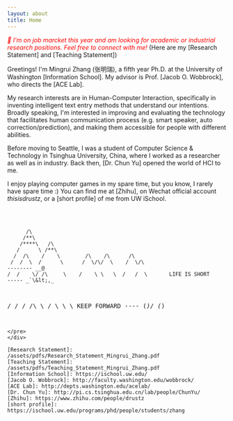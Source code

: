 ```yaml
---
layout: about
title: Home
---
```


<i style="color:red;">🎊  I'm on job marcket this year and am looking for academic or industrial research positions. Feel free to connect with me! </i> (Here are my [Research Statement] and [Teaching Statement])

Greetings! I'm Mingrui Zhang (张明瑞), a fifth year Ph.D. at the University of Washington [Information School]. My advisor is Prof. [Jacob O. Wobbrock], who directs the [ACE Lab].

My research interests are in Human-Computer Interaction, specifically in inventing intelligent text entry methods that understand our intentions. Broadly speaking, I'm interested in improving and evaluating the technology that facilitates human communication process (e.g. smart speaker, auto correction/prediction), and making them accessible for people with different abilities.

Before moving to Seattle, I was a student of Computer Science & Technology in Tsinghua University, China, where I worked as a researcher as well as in industry. Back then, [Dr. Chun Yu] opened the world of HCI to me.

I enjoy playing computer games in my spare time, but you know, I rarely have spare time :) You can find me at [Zhihu], on Wechat official account <i>thisisdrustz</i>, or a [short profile] of me from UW iSchool.
<br><br>
<head>
    <link href="assets/css/drcustom.css" rel="stylesheet" type="text/css">
</head>
<div class="ascii-div">
<pre class="ascii">




          /\
         /**\
        /****\   /\
       /      \ /**\
      /  /\    /    \        /\    /\      /\
     /  /  \  /      \      /  \/\/  \    /  \/\                           -------- __@
    /  /    \/ /\     \    /    \ \   \  /   /  \       LIFE IS SHORT      ----- _`\&lt;,_
   /  /      \/  \/\   \  /      \     \         \      KEEP FORWARD         ---- (*)/ (*)
~~~~~~~~~~~~~~~~~~~~~~~~~~~~~~~~~~~~~~~~~~~~~~~~~~~~~~~~~~~~~~~~~~~~~~~~~~~~~~~~~~~~~~~~~~~~~~~~
</pre>
</div>

[Research Statement]: /assets/pdfs/Research_Statement_Mingrui_Zhang.pdf
[Teaching Statement]: /assets/pdfs/Teaching_Statement_Mingrui_Zhang.pdf
[Information School]: https://ischool.uw.edu/
[Jacob O. Wobbrock]: http://faculty.washington.edu/wobbrock/
[ACE Lab]: http://depts.washington.edu/acelab/
[Dr. Chun Yu]: http://pi.cs.tsinghua.edu.cn/lab/people/ChunYu/
[Zhihu]: https://www.zhihu.com/people/drustz
[short profile]: https://ischool.uw.edu/programs/phd/people/students/zhang